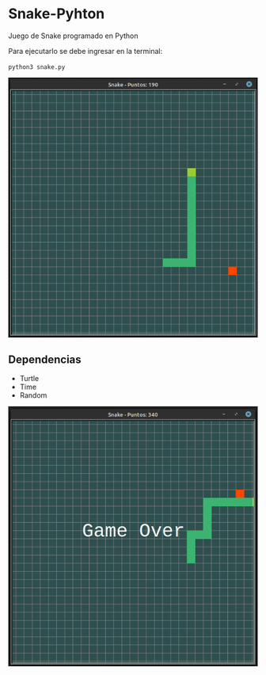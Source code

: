 # Snake-Pyhton
Juego de Snake programado en Python

Para ejecutarlo se debe ingresar en la terminal:

`python3 snake.py`

![Juego de Snake](https://github.com/salvadorvasqz/Snake-Pyhton/blob/master/Snake/Images/Screenshot%20from%202020-04-09%2011-16-20.png?raw=true)

## Dependencias

- Turtle
- Time
- Random

![Juego de Snake](https://github.com/salvadorvasqz/Snake-Pyhton/blob/master/Snake/Images/Screenshot%20from%202020-04-09%2011-17-34.png?raw=true)
